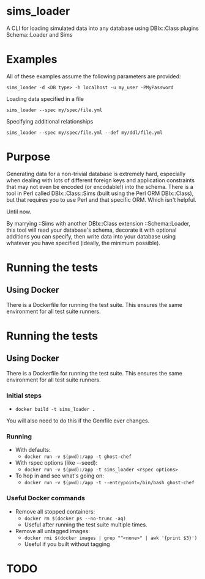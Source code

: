 # sims\_loader

A CLI for loading simulated data into any database using DBIx::Class plugins
Schema::Loader and Sims

# Examples

All of these examples assume the following parameters are provided:

    sims_loader -d <DB type> -h localhost -u my_user -PMyPassword

Loading data specified in a file

    sims_loader --spec my/spec/file.yml

Specifying additional relationships

    sims_loader --spec my/spec/file.yml --def my/ddl/file.yml

# Purpose

Generating data for a non-trivial database is extremely hard, especially when
dealing with lots of different foreign keys and application constraints that may
not even be encoded (or encodable!) into the schema. There is a tool in Perl
called DBIx::Class::Sims (built using the Perl ORM DBIx::Class), but that
requires you to use Perl and that specific ORM. Which isn't helpful.

Until now.

By marrying ::Sims with another DBIx::Class extension ::Schema::Loader, this
tool will read your database's schema, decorate it with optional additions you
can specify, then write data into your database using whatever you have
specified (ideally, the minimum possible).

# Running the tests

## Using Docker

There is a Dockerfile for running the test suite. This ensures the same
environment for all test suite runners.



# Running the tests

## Using Docker

There is a Dockerfile for running the test suite. This ensures the same
environment for all test suite runners.

### Initial steps

* `docker build -t sims_loader .`

You will also need to do this if the Gemfile ever changes.

### Running

* With defaults:
  * `docker run -v $(pwd):/app -t ghost-chef`
* With rspec options (like --seed):
  * `docker run -v $(pwd):/app -t sims_loader <rspec options>`
* To hop in and see what's going on:
  * `docker run -v $(pwd):/app -t --entrypoint=/bin/bash ghost-chef`

### Useful Docker commands

* Remove all stopped containers:
  * `docker rm $(docker ps --no-trunc -aq)`
  * Useful after running the test suite multiple times.
* Remove all untagged images:
  * `docker rmi $(docker images | grep "^<none>" | awk '{print $3}')`
  * Useful if you built without tagging

# TODO

